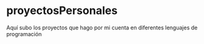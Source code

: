 # proyectosPersonales
Aquí subo los proyectos que hago por mi cuenta en diferentes lenguajes de programación
